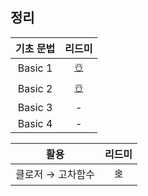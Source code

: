 ## 정리

| 기초 문법 |   리드미   |
| :--: | :----------: |
| Basic 1 | [☃️](https://github.com/EunHee-Jeong/iOS-Labs/blob/51b15e02b9b4a95a1b4d9f17798dd470bca19d1d/Syntax/%EC%BD%98%EC%86%94%EB%A1%9C%EA%B7%B8,%20%EC%83%81%EC%88%98%EC%99%80%20%EB%B3%80%EC%88%98,%20%EB%8D%B0%EC%9D%B4%ED%84%B0%20%ED%83%80%EC%9E%85,%20%ED%95%A8%EC%88%98.md) |
| Basic 2 | [☃️](https://github.com/EunHee-Jeong/iOS-Labs/blob/965db3acfbb654032b9737d40d546df555f4d08c/Syntax/%EC%A1%B0%EA%B1%B4%EB%AC%B8,%20%EB%B0%98%EB%B3%B5%EB%AC%B8,%20%EC%97%B4%EA%B1%B0%ED%98%95,%20%EC%98%B5%EC%85%94%EB%84%90.md) |
| Basic 3 | - |
| Basic 4 | - |

| 활용 |   리드미   |
| :--: | :----------: |
| 클로저 → 고차함수 | [❄️](https://github.com/EunHee-Jeong/iOS-Labs/blob/a57013eb67b65aba6fd8ab3c43e8bf4ada1479f7/Syntax/%EA%B3%A0%EC%B0%A8%ED%95%A8%EC%88%98.md) |
